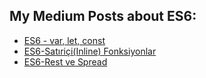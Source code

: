 ## My Medium Posts about ES6:

- [ES6 - var, let, const](https://aysedemirel.medium.com/javascript-101-var-let-const-393959c7d5d2)
- [ES6-Satıriçi(Inline) Fonksiyonlar](https://aysedemirel.medium.com/es6-sat%C4%B1ri%C3%A7i-inline-fonksiyonlar-e6d90abc8e1a)
- [ES6-Rest ve Spread](https://aysedemirel.medium.com/es6-rest-ve-spread-90ca2bfc807d)

